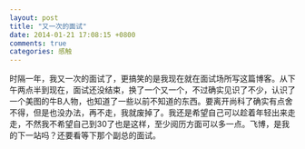 ```yaml
---
layout: post
title: "又一次的面试"
date: 2014-01-21 17:08:15 +0800
comments: true
categories: 感触
---
```

时隔一年，我又一次的面试了，更搞笑的是我现在就在面试场所写这篇博客。<!-- more -->从下午两点半到现在，面试还没结束，换了一个又一个，不过确实见识了不少，认识了一个美图的牛B人物，也知道了一些以前不知道的东西。要离开尚科了确实有点舍不得，但是也没办法，再不走，我就废掉了。我还是希望自己可以趁着年轻出来走走，不然我不希望自己到30了也是这样，至少阅历方面可以多一点。飞博，是我的下一站吗？还要看等下那个副总的面试。